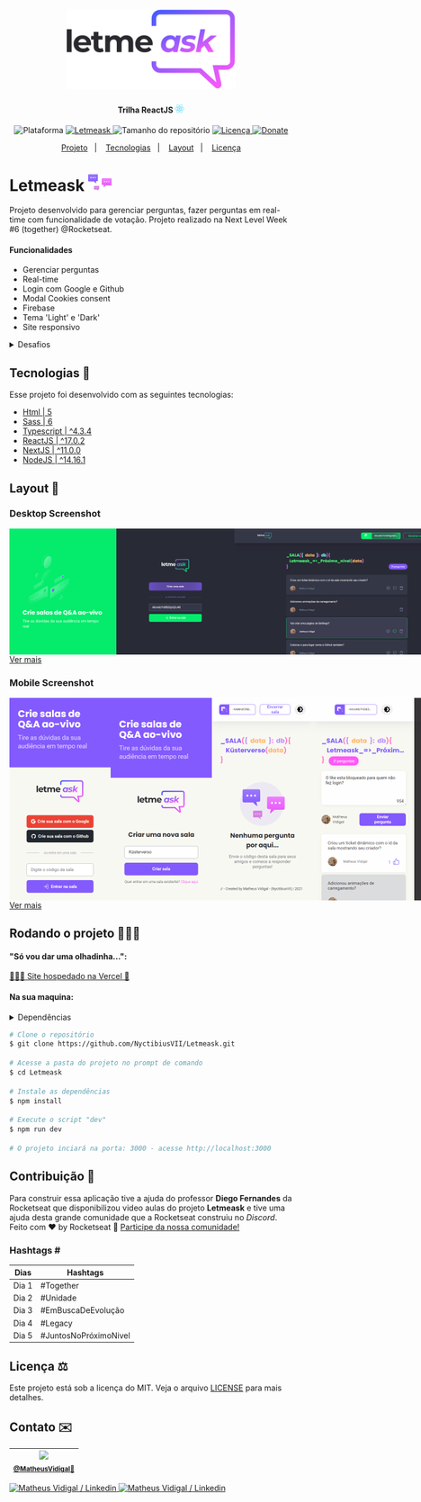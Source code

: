 <h1 align="center">
    <br>
    <img src="./.github/logo-full.svg" width="300" heigh="150" alt="Logo letmeask">
</h1>
<h4 align="center">
    Trilha ReactJS <img src="./.github/logo-icon-react.svg" height="15" alt="Logo icon react">
</h4>
<!-- <h4 align="center">Projeto web construído durante o Next Level Week #06-Together com a Rocketseat/DiegoFernandes.</h4> -->
<p align="center">
    <img alt="Plataforma" src="https://img.shields.io/static/v1?label=Plataforma&message=Mobile/PC&color=ff59f8&labelColor=835afd">
    <a aria-label="Completado" href="https://nextlevelweek.com/episodios/react/aula-5/edicao/6">
        <img alt="Letmeask" src="https://img.shields.io/badge/Letmeask-NLW 6.0-ff59f8?logo=data:image/png;base64,iVBORw0KGgoAAAANSUhEUgAAABAAAAAQCAMAAAAoLQ9TAAAALVBMVEVHcExxWsF0XMJzXMJxWcFsUsD///9jRrzY0u6Xh9Gsn9n39fyMecy0qd2bjNJWBT0WAAAABHRSTlMA2Do606wF2QAAAGlJREFUGJVdj1cWwCAIBLEsRU3uf9xobDH8+GZwUYi8i6ucJwrxKE+7D0G9Q4vlYqtmCSjndr4CgCgzlyFgfKfKCVO0LrPKjmiqMxGXkJwNnXskqWG+1oSM+BSwD8f29YLNjvx/OQrn+g99oQSoNmt3PgAAAABJRU5ErkJggg==&labelColor=835afd"></img>
    </a>
    <img alt="Tamanho do repositório" src="https://img.shields.io/github/repo-size/NyctibiusVII/Letmeask?color=ff59f8&labelColor=835afd">
    <a href="https://github.com/NyctibiusVII/Letmeask/blob/main/LICENSE">
        <img alt="Licença" src="https://img.shields.io/static/v1?label=License&message=MIT&color=ff59f8&labelColor=835afd">
    </a>
    <a href="https://picpay.me/Matheus_nyctibius_vii">
        <img alt="Donate" src="https://img.shields.io/static/v1?label=$&message=Donate&color=05eb6c&labelColor=282a36">
    </a>
</p>
<p align="center">
    <a href="#Letmeask-">Projeto</a>&nbsp;&nbsp;&nbsp;|&nbsp;&nbsp;&nbsp;
    <a href="#tecnologias-">Tecnologias</a>&nbsp;&nbsp;&nbsp;|&nbsp;&nbsp;&nbsp;
    <a href="#layout-">Layout</a>&nbsp;&nbsp;&nbsp;|&nbsp;&nbsp;&nbsp;
    <a href="#licença-%EF%B8%8F">Licença</a>
</p>
<!--
<p align="center">
    <a href="README.md">Inglês</a>
    ·
    <a href="README-pt.md">Português</a>
</p>
-->

# Letmeask <img src=".github/logo-letmeask.svg" width="42" alt="logo icon">
Projeto desenvolvido para gerenciar perguntas, fazer perguntas em real-time com funcionalidade de votação. Projeto realizado na Next Level Week #6 (together) @Rocketseat.

#### Funcionalidades
* Gerenciar perguntas
* Real-time
* Login com Google e Github
* Modal Cookies consent
* Firebase
* Tema 'Light' e 'Dark'
* Site responsivo

<details>
    <summary>Desafios</summary>

```
✔ - Documentar bem o projeto
✔ - Melhorar o estilo: Responsividade e Design
✔ - Bloquear funcionalidades se não estiver logado
✔ - Banco de dados
✖ - Next PWA

Funcionalidades:
    ✔ - Trocar o tema da aplicação: Light e Dark
    ✔ - Banco de dados externo (Firebase)
    ✔ - Firebase:
        ✔ - Login com Google
        ✔ - Login com Github
    ✔ - Toast:
        ✔ - Sucesso
        ✔ - Error
        ✔ - Info
    ✔ - Modal:
        ✔ - Close room
        ✔ - Delete question
    - Telas:
        ✔ - Home('/')
        ✖ - Settings('/settings')
        ✔ - CreateRoom('/room/new')
        ✔ - RoomsQA:
            ✖ - PublicRooms('/rooms')
            ✔ - User('/rooms/[id]')
            ✖ - AdminConfigs('/admin')
            ✔ - Admin('/admin/rooms/[id]')
        - 404
```
</details>

## Tecnologias 🚀
Esse projeto foi desenvolvido com as seguintes tecnologias:
- [Html | 5](https://pt.wikipedia.org/wiki/HTML)
- [Sass | 6](https://sass-lang.com/)
- [Typescript | ^4.3.4](https://www.typescriptlang.org/)
- [ReactJS | ^17.0.2](https://pt-br.reactjs.org/)
- [NextJS | ^11.0.0](https://nextjs.org/)
- [NodeJS | ^14.16.1](https://nodejs.org/en/)

## Layout 🚧
### Desktop Screenshot
<div style="display: flex; flex-direction: 'column'; align-items: 'center';">
<!-- Responsive, 1366 x 768, 50% (Laptop L - 1366px) Dark -->
    <!--<img width="400px" src="./.github/desktop/home.png">-->
    <img width="400px" src="./.github/desktop/home-enter-this-room.png">
    <!--<img width="400px" src="./.github/desktop/createRoom.png">-->
    <img width="400px" src="./.github/desktop/admin-roomQA-with-questions.png">
    <img width="400px" src="./.github/desktop/admin-roomQA-without-questions.png">
    <!--<img width="400px" src="./.github/desktop/user-roomQA-with-questions.png">-->
    <!--<img width="400px" src="./.github/desktop/user-roomQA-without-questions.png">-->
    <img width="400px" src="./.github/desktop/modal-close-room.png">
    <!--<img width="400px" src="./.github/desktop/modal-delete-question.png">-->
    <!--<img width="400px" src="./.github/desktop/settings.png">-->
</div>
<a href="./.github/README-IMGS.md">Ver mais</a>

### Mobile Screenshot
<div style="display: flex; flex-direction: 'row';">
<!-- Responsive, 320 x 720, 75% (Mobile L - 320px) Light -->
    <img width="180px" src="./.github/mobile/home.png">
    <!--<img width="180px" src="./.github/mobile/home-enter-this-room.png">-->
    <img width="180px" src="./.github/mobile/createRoom.png">
    <!--<img width="180px" src="./.github/mobile/admin-roomQA-with-questions.png">-->
    <img width="180px" src="./.github/mobile/admin-roomQA-without-questions.png">
    <img width="180px" src="./.github/mobile/user-roomQA-with-questions.png">
    <!--<img width="180px" src="./.github/mobile/user-roomQA-without-questions.png">-->
    <!--<img width="180px" src="./.github/mobile/modal-close-room.png">-->
    <img width="180px" src="./.github/mobile/modal-delete-question.png">
    <!--<img width="180px" src="./.github/mobile/settings.png">-->
</div>
<a href="./.github/README-IMGS.md">Ver mais</a>
<!-- IMGS
    ------------------------------------------
    home
    home-enter-this-room
    ------------------------------------------
    createRoom
    ------------------------------------------
    admin-roomQA-with-questions
    admin-roomQA-without-questions
    user-roomQA-with-questions
    user-roomQA-without-questions
    ------------------------------------------
    modal-close-room
    modal-delete-question
    ------------------------------------------
    settings
    ------------------------------------------
-->

## Rodando o projeto 🚴🏻‍♂️
#### "Só vou dar uma olhadinha...":
  <a href="https://letmeask-nyctibiusvii.vercel.app/">🙋🏻‍♀️ Site hospedado na Vercel 💬</a>

#### Na sua maquina:
<details>
    <summary>Dependências</summary>

```json
  "dependencies": {
    "firebase": "^8.6.8",
    "next": "11.0.0",
    "next-themes": "0.0.14",
    "react": "17.0.2",
    "react-dom": "17.0.2",
    "sass": "^1.35.1"
  },
  "devDependencies": {
    "@types/react": "17.0.11",
    "eslint": "7.29.0",
    "eslint-config-next": "11.0.0",
    "next-sitemap": "^1.6.121",
    "typescript": "4.3.4"
  }
```
> Ex: `$ npm install _____` para instalar as dependências

> Utilize a tag `-D` para instalar as dependências de desenvolvimento.
> Utilize a tag `@types` para instalar o suporte a Typescript.
> Utilize a tag `@latest` para instalar a versão mais recente.
</details>

```bash
# Clone o repositório
$ git clone https://github.com/NyctibiusVII/Letmeask.git

# Acesse a pasta do projeto no prompt de comando
$ cd Letmeask

# Instale as dependências
$ npm install

# Execute o script "dev"
$ npm run dev

# O projeto inciará na porta: 3000 - acesse http://localhost:3000
```

## Contribuição 💭
Para construir essa aplicação tive a ajuda do professor **Diego Fernandes** da Rocketseat que disponibilizou video aulas do projeto **Letmeask** e tive uma ajuda desta grande comunidade que a Rocketseat construiu no *Discord*.
Feito com ♥ by Rocketseat :wave: [Participe da nossa comunidade!](https://discord.gg/YxU7fJT)

### Hashtags \#
| Dias  | Hashtags              |
|-------|-----------------------|
| Dia 1 | #Together             |
| Dia 2 | #Unidade              |
| Dia 3 | #EmBuscaDeEvolução    |
| Dia 4 | #Legacy               |
| Dia 5 | #JuntosNoPróximoNivel |

## Licença ⚖️
Este projeto está sob a licença do MIT. Veja o arquivo [LICENSE](https://github.com/NyctibiusVII/Letmeask/blob/main/LICENSE) para mais detalhes.

## Contato ✉️
| <img src="https://user-images.githubusercontent.com/52816125/90341686-05b68880-dfd8-11ea-969c-70c9ce9d0278.jpg" width=100><br><sub><a href="https://www.instagram.com/nyctibius_vii/?hl=pt-br">@MatheusVidigal🦊</a></sub> |
| :---: |

<p align="left">
    <a href="https://www.linkedin.com/in/matheus-vidigal-nyctibiusvii/">
        <img alt="Matheus Vidigal / Linkedin" src="https://img.shields.io/badge/-Matheus Vidigal-835afd?style=flat&logo=Linkedin&logoColor=fff" />
    </a>
    <a href="https://mail.google.com/mail/u/1/#inbox?compose=GTvVlcSGLCKpKJfwPsKKqzXBplKkGtCLvCQcFWdWxCxQFfkHzzjVkgzrMFPBgKBmWFHvrjrCsMqSH">
        <img alt="Matheus Vidigal / Linkedin" src="https://img.shields.io/badge/-Matheus Vidigal-ff59f8?style=flat&logo=Gmail&logoColor=fff" />
    </a>
</p>